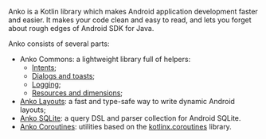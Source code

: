Anko is a Kotlin library which makes Android application development faster and easier. It makes your code clean and easy to read, and lets you forget about rough edges of Android SDK for Java.

Anko consists of several parts:

* Anko Commons: a lightweight library full of helpers:
	* [Intents](https://github.com/Kotlin/anko/wiki/Anko-Commons-–-Intents);
	* [Dialogs and toasts](https://github.com/Kotlin/anko/wiki/Anko-Commons-–-Dialogs);
	* [Logging](https://github.com/Kotlin/anko/wiki/Anko-Commons-–-Logging);
	* [Resources and dimensions](https://github.com/Kotlin/anko/wiki/Anko-Commons-–-Misc);
* [Anko Layouts](https://github.com/Kotlin/anko/wiki/Anko-Layouts): a fast and type-safe way to write dynamic Android layouts;
* [Anko SQLite](https://github.com/Kotlin/anko/wiki/Anko-SQLite): a query DSL and parser collection for Android SQLite.
* [Anko Coroutines](https://github.com/Kotlin/anko/wiki/Anko-Coroutines): utilities based on the [kotlinx.coroutines](https://github.com/Kotlin/kotlinx.coroutines) library.